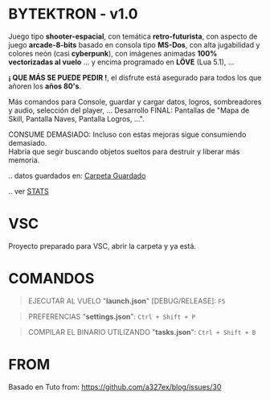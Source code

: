 # BYTEKTRON - v1.0

Juego tipo **shooter-espacial**, con temática **retro-futurista**, con aspecto de juego **arcade-8-bits** basado en consola tipo **MS-Dos**, con alta jugabilidad y colores neón (casi **cyberpunk**), con imágenes animadas **100% vectorizadas al vuelo** ... y encima programado en **LÖVE** (Lua 5.1), ...

 **¡ QUE MÁS SE PUEDE PEDIR !**, el disfrute está asegurado para todos los que añoren los **años 80's**.


Más comandos para Console, guardar y cargar datos, logros, sombreadores y audio, selección 
del player, ... 
Desarrollo FINAL: Pantallas de "Mapa de Skill, Pantalla Naves, Pantalla Logros, ...".

CONSUME DEMASIADO: Incluso con estas mejoras sigue consumiendo demasiado.  
Habría que segir buscando objetos sueltos para destruir y liberar más memoria.

.. datos guardados en: [Carpeta Guardado](file:///C:/Users/diner/AppData/Roaming/LOVE)

.. ver [STATS](STATS.md)

# VSC
Proyecto preparado para VSC, abrir la carpeta y ya está.

# COMANDOS

> EJECUTAR AL VUELO "**launch.json**" [DEBUG/RELEASE]: `F5` 

> PREFERENCIAS "**settings.json**": `Ctrl + Shift + P`  

> COMPILAR EL BINARIO UTILIZANDO "**tasks.json**": `Ctrl + Shift + B` 

# FROM

Basado en Tuto from: https://github.com/a327ex/blog/issues/30